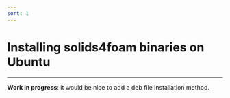 ```yaml
---
sort: 1
---
```


# Installing solids4foam binaries on Ubuntu

---

**Work in progress**: it would be nice to add a deb file installation method.